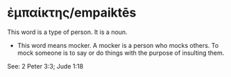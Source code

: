 # ἐμπαίκτης/empaiktēs
This word is a type of person. It is a noun.
* This word means mocker. A mocker is a person who mocks others. To mock someone is to say or do things with the purpose of insulting them. 

See: 2 Peter 3:3; Jude 1:18
